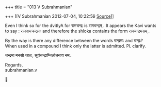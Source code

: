 +++
title = "013 V Subrahmanian"

+++
[[V Subrahmanian	2012-07-04, 10:22:59 [Source](https://groups.google.com/g/bvparishat/c/O2jJrd1FnC4)]]



Even I think so for the dvitIyA for रामचन्द्रः is रामचन्द्रम् . It appears the Kavi wants to say : रामनामचन्द्रमाः and therefore the shloka contains the form रामचन्द्रमसम् .  
  
By the way is there any difference between the words चन्द्रमाः and चन्द्रः?  
When used in a compound I think only the latter is admitted. Pl. clarify.  
  
चन्द्रमा मनसो जातः, सूर्यचन्द्राग्निलोचनाय नमः.  
  
Regards,  
subrahmanian.v



